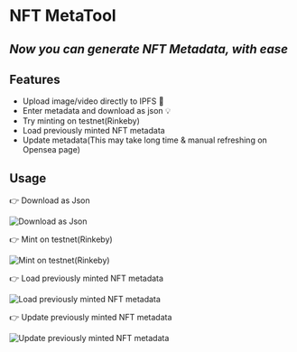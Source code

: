 # NFT MetaTool
## _Now you can generate NFT Metadata, with ease_

## Features

- Upload image/video directly to IPFS 🚀
- Enter metadata and download as json 💡
- Try minting on testnet(Rinkeby)
- Load previously minted NFT metadata
- Update metadata(This may take long time & manual refreshing on Opensea page)
## Usage

👉 Download as Json 


![Download as Json](https://ipfs.infura.io/ipfs/QmRGQ5gb7X5pUJpgEGHqFxpSZ3fySYJ31MtrHYSgjXoTs7)

👉 Mint on testnet(Rinkeby)

![Mint on testnet(Rinkeby)](https://ipfs.infura.io/ipfs/Qmcyzb7LQfS9xFPj5x6F4RdA8f3YHbK98RBCZDE8hrEY8z)


👉 Load previously minted NFT metadata

![Load previously minted NFT metadata](https://ipfs.infura.io/ipfs/QmT8SitZAMpLRTosjeeJNPuY2n3nuYJwKLsuPahZmEyj8w)

👉 Update previously minted NFT metadata

![Update previously minted NFT metadata](https://ipfs.infura.io/ipfs/QmebR8b9H5ZCcyHz199VkeMqb9FsuStoai1K5Ajje72KD2)
